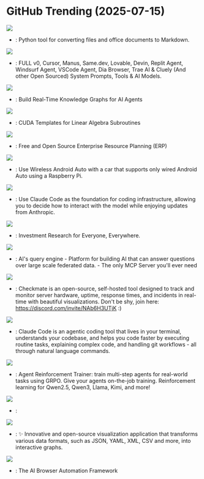 # GitHub Trending (2025-07-15)

![](https://img.shields.io/badge/Python-New%20935-green?style=flat-square&logo=appveyor)
- [](https://github.comundefined): Python tool for converting files and office documents to Markdown.

![](https://img.shields.io/badge/none-New%20457-green?style=flat-square&logo=appveyor)
- [](https://github.comundefined): FULL v0, Cursor, Manus, Same.dev, Lovable, Devin, Replit Agent, Windsurf Agent, VSCode Agent, Dia Browser, Trae AI & Cluely (And other Open Sourced) System Prompts, Tools & AI Models.

![](https://img.shields.io/badge/Python-New%20289-green?style=flat-square&logo=appveyor)
- [](https://github.comundefined): Build Real-Time Knowledge Graphs for AI Agents

![](https://img.shields.io/badge/C%2B%2B-New%2024-green?style=flat-square&logo=appveyor)
- [](https://github.comundefined): CUDA Templates for Linear Algebra Subroutines

![](https://img.shields.io/badge/Python-New%20100-green?style=flat-square&logo=appveyor)
- [](https://github.comundefined): Free and Open Source Enterprise Resource Planning (ERP)

![](https://img.shields.io/badge/C%2B%2B-New%20197-green?style=flat-square&logo=appveyor)
- [](https://github.comundefined): Use Wireless Android Auto with a car that supports only wired Android Auto using a Raspberry Pi.

![](https://img.shields.io/badge/TypeScript-New%20564-green?style=flat-square&logo=appveyor)
- [](https://github.comundefined): Use Claude Code as the foundation for coding infrastructure, allowing you to decide how to interact with the model while enjoying updates from Anthropic.

![](https://img.shields.io/badge/Python-New%2073-green?style=flat-square&logo=appveyor)
- [](https://github.comundefined): Investment Research for Everyone, Everywhere.

![](https://img.shields.io/badge/Python-New%20316-green?style=flat-square&logo=appveyor)
- [](https://github.comundefined): AI's query engine - Platform for building AI that can answer questions over large scale federated data. - The only MCP Server you'll ever need

![](https://img.shields.io/badge/JavaScript-New%2083-green?style=flat-square&logo=appveyor)
- [](https://github.comundefined): Checkmate is an open-source, self-hosted tool designed to track and monitor server hardware, uptime, response times, and incidents in real-time with beautiful visualizations. Don't be shy, join here: https://discord.com/invite/NAb6H3UTjK :)

![](https://img.shields.io/badge/PowerShell-New%201-green?style=flat-square&logo=appveyor)
- [](https://github.comundefined): Claude Code is an agentic coding tool that lives in your terminal, understands your codebase, and helps you code faster by executing routine tasks, explaining complex code, and handling git workflows - all through natural language commands.

![](https://img.shields.io/badge/Python-New%20484-green?style=flat-square&logo=appveyor)
- [](https://github.comundefined): Agent Reinforcement Trainer: train multi-step agents for real-world tasks using GRPO. Give your agents on-the-job training. Reinforcement learning for Qwen2.5, Qwen3, Llama, Kimi, and more!

![](https://img.shields.io/badge/C%23-New%2045-green?style=flat-square&logo=appveyor)
- [](https://github.comundefined): 

![](https://img.shields.io/badge/TypeScript-New%20105-green?style=flat-square&logo=appveyor)
- [](https://github.comundefined): ✨ Innovative and open-source visualization application that transforms various data formats, such as JSON, YAML, XML, CSV and more, into interactive graphs.

![](https://img.shields.io/badge/TypeScript-New%2094-green?style=flat-square&logo=appveyor)
- [](https://github.comundefined): The AI Browser Automation Framework

